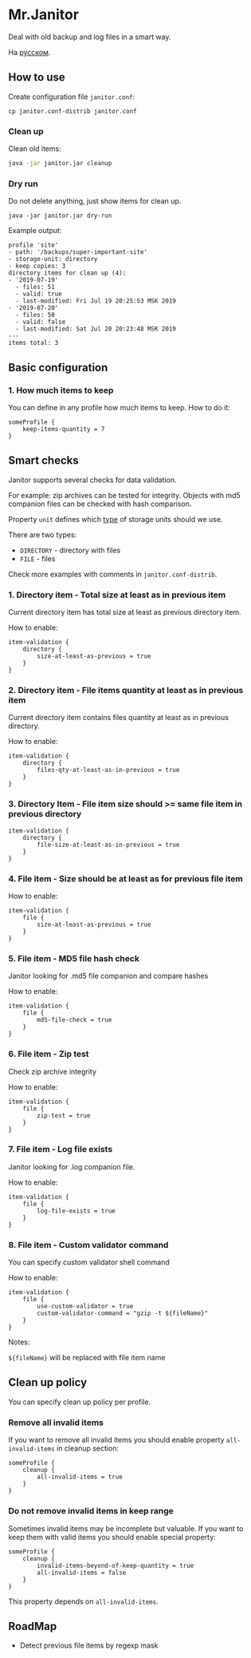 # Mr.Janitor

Deal with old backup and log files in a smart way.

На [русском](README-RU.md).

## How to use

Create configuration file `janitor.conf`:

```
cp janitor.conf-distrib janitor.conf 
```

### Clean up

Clean old items:

```bash
java -jar janitor.jar cleanup
```

### Dry run

Do not delete anything, just show items for clean up.

```
java -jar janitor.jar dry-run
```

Example output:

```
profile 'site'
- path: '/backups/super-important-site'
- storage-unit: directory
- keep copies: 3
directory items for clean up (4):
- '2019-07-19'
  - files: 51
  - valid: true
  - last-modified: Fri Jul 19 20:25:53 MSK 2019
- '2019-07-20'
  - files: 50
  - valid: false
  - last-modified: Sat Jul 20 20:23:48 MSK 2019
---
items total: 3

```

## Basic configuration

### 1. How much items to keep

You can define in any profile how much items to keep. How to do it:

```
someProfile {
    keep-items-quantity = 7
}
```

## Smart checks

Janitor supports several checks for data validation.

For example: zip archives can be tested for integrity. Objects with md5 companion files can be checked with
hash comparison.

Property `unit` defines which [type](StorageUnits.md) of storage units should we use.

There are two types:

- `DIRECTORY` - directory with files
- `FILE` - files

Check more examples with comments in `janitor.conf-distrib`.

### 1. Directory item - Total size at least as in previous item

Current directory item has total size at least as previous directory item.

How to enable:

```
item-validation {
    directory {
        size-at-least-as-previous = true
    }
}
```

### 2. Directory item - File items quantity at least as in previous item

Current directory item contains files quantity at least as in previous directory.

How to enable:

```
item-validation {
    directory {
        files-qty-at-least-as-in-previous = true
    }
}
```

### 3. Directory Item - File item size should >= same file item in previous directory

```
item-validation {
    directory {
        file-size-at-least-as-in-previous = true
    }
}
```

### 4. File item - Size should be at least as for previous file item

How to enable:

```
item-validation {
    file {
        size-at-least-as-previous = true
    }
}
```

### 5. File item - MD5 file hash check

Janitor looking for .md5 file companion and compare hashes

How to enable:

```
item-validation {
    file {
        md5-file-check = true
    }
}
```

### 6. File item - Zip test

Check zip archive integrity

How to enable:

```
item-validation {
    file {
        zip-test = true
    }
}
```

### 7. File item - Log file exists

Janitor looking for .log companion file.

How to enable:

```
item-validation {
    file {
        log-file-exists = true
    }
}
```

### 8. File item - Custom validator command

You can specify custom validator shell command

How to enable:

```
item-validation {
    file {
        use-custom-validator = true
        custom-validator-command = "gzip -t ${fileName}"
    }
}
```

Notes:

`${fileName}` will be replaced with file item name

## Clean up policy

You can specify clean up policy per profile.

### Remove all invalid items

If you want to remove all invalid items you should enable property `all-invalid-items` in cleanup section:

```
someProfile {
    cleanup {      
        all-invalid-items = true
    }
}
```

### Do not remove invalid items in keep range

Sometimes invalid items may be incomplete but valuable. If you want to keep them with valid items you should
enable special property:

```
someProfile {
    cleanup {
        invalid-items-beyond-of-keep-quantity = true
        all-invalid-items = false
    }
}
```

This property depends on `all-invalid-items`.

## RoadMap

- Detect previous file items by regexp mask